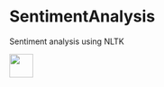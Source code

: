 # SentimentAnalysis
Sentiment analysis using NLTK

<img src="https://www.python.org/static/opengraph-icon-200x200.png" height="42" width="42">
